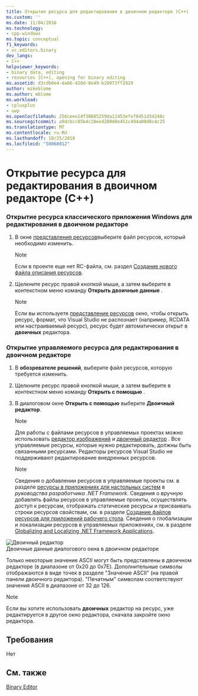 ```yaml
---
title: Открытие ресурса для редактирования в двоичном редакторе (C++) | Документация Майкрософт
ms.custom: ''
ms.date: 11/04/2016
ms.technology:
- cpp-windows
ms.topic: conceptual
f1_keywords:
- vc.editors.binary
dev_langs:
- C++
helpviewer_keywords:
- binary data, editing
- resources [C++], opening for binary editing
ms.assetid: d3cdb0e4-da66-410d-8e49-b29073ff2929
author: mikeblome
ms.author: mblome
ms.workload:
- cplusplus
- uwp
ms.openlocfilehash: 256ceee14f38885259da11453efef8451d34248c
ms.sourcegitcommit: a9dcbcc85b4c28eed280d8e451c494a00d8c4c25
ms.translationtype: MT
ms.contentlocale: ru-RU
ms.lasthandoff: 10/25/2018
ms.locfileid: "50068012"
---
```

# <a name="opening-a-resource-for-binary-editing-c"></a>Открытие ресурса для редактирования в двоичном редакторе (C++)

### <a name="to-open-a-windows-desktop-resource-for-binary-editing"></a>Открытие ресурса классического приложения Windows для редактирования в двоичном редакторе

1. В окне [представления ресурсов](../windows/resource-view-window.md)выберите файл ресурсов, который необходимо изменить.

   > [!NOTE]
   > Если в проекте еще нет RC-файла, см. раздел [Создание нового файла описания ресурсов](../windows/how-to-create-a-resource-script-file.md).

2. Щелкните ресурс правой кнопкой мыши, а затем выберите в контекстном меню команду **Открыть двоичные данные** .

   > [!NOTE]
   > Если вы используете [представление ресурсов](../windows/resource-view-window.md) окно, чтобы открыть ресурс, формат, что Visual Studio не распознает (например, RCDATA или настраиваемый ресурс), ресурс будет автоматически открыт в **двоичных** редактора.

### <a name="to-open-a-managed-resource-for-binary-editing"></a>Открытие управляемого ресурса для редактирования в двоичном редакторе

1. В **обозревателе решений**, выберите файл ресурсов, которую требуется изменить.

2. Щелкните ресурс правой кнопкой мыши, а затем выберите в контекстном меню команду **Открыть с помощью** .

3. В диалоговом окне **Открыть с помощью** выберите **Двоичный редактор**.

   > [!NOTE]
   > Для работы с файлами ресурсов в управляемых проектах можно использовать [редактор изображений](../windows/image-editor-for-icons.md) и [двоичный редактор](binary-editor.md) . Все управляемые ресурсы, которые нужно редактировать, должны быть связанными ресурсами. Редакторы ресурсов Visual Studio не поддерживают редактирование внедренных ресурсов.

   > [!NOTE]
   > Сведения о добавлении ресурсов в управляемые проекты см. в разделе [ресурсы в приложениях для настольных систем](/dotnet/framework/resources/index) в *руководства разработчика .NET Framework*. Сведения о вручную добавлять файлы ресурсов в управляемые проекты, осуществлять доступ к ресурсам, отображать статические ресурсы и присваивать строки ресурсов свойствам, см. в разделе [Создание файлов ресурсов для приложений рабочего стола](/dotnet/framework/resources/creating-resource-files-for-desktop-apps). Сведения о глобализации и локализации ресурсов в управляемых приложениях, см. в разделе [Globalizing and Localizing .NET Framework Applications](/dotnet/standard/globalization-localization/index).

![Двоичный редактор](../mfc/media/vcbinaryeditor2.gif "vcBinaryEditor2")<br/>
Двоичные данные диалогового окна в двоичном редакторе

Только некоторые значение ASCII могут быть представлены в двоичном редакторе (в диапазоне от 0x20 до 0x7E). Дополнительные символы отображаются в виде точек в разделе "Значение ASCII" (на правой панели двоичного редактора). "Печатным" символам соответствуют значения ASCII в диапазоне от 32 до 126.

> [!NOTE]
> Если вы хотите использовать **двоичных** редактор на ресурс, уже редактируется в другое окно редактора, сначала закройте окно редактора.

## <a name="requirements"></a>Требования

Нет

## <a name="see-also"></a>См. также

[Binary Editor](binary-editor.md)